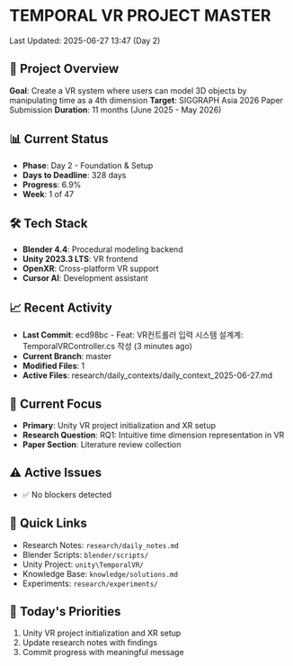 # TEMPORAL VR PROJECT MASTER
Last Updated: 2025-06-27 13:47 (Day 2)

## 🎯 Project Overview
**Goal**: Create a VR system where users can model 3D objects by manipulating time as a 4th dimension
**Target**: SIGGRAPH Asia 2026 Paper Submission
**Duration**: 11 months (June 2025 - May 2026)

## 📊 Current Status
- **Phase**: Day 2 - Foundation & Setup
- **Days to Deadline**: 328 days
- **Progress**: 6.9%
- **Week**: 1 of 47

## 🛠️ Tech Stack
- **Blender 4.4**: Procedural modeling backend
- **Unity 2023.3 LTS**: VR frontend
- **OpenXR**: Cross-platform VR support
- **Cursor AI**: Development assistant

## 📈 Recent Activity
- **Last Commit**: ecd98bc - Feat: VR컨트롤러 입력 시스템 설계계: TemporalVRController.cs 작성 (3 minutes ago)
- **Current Branch**: master
- **Modified Files**: 1
- **Active Files**: research/daily_contexts/daily_context_2025-06-27.md

## 🎯 Current Focus
- **Primary**: Unity VR project initialization and XR setup
- **Research Question**: RQ1: Intuitive time dimension representation in VR
- **Paper Section**: Literature review collection

## ⚠️ Active Issues
- ✅ No blockers detected

## 📁 Quick Links
- Research Notes: `research/daily_notes.md`
- Blender Scripts: `blender/scripts/`
- Unity Project: `unity\TemporalVR/`
- Knowledge Base: `knowledge/solutions.md`
- Experiments: `research/experiments/`

## 🎯 Today's Priorities
1. Unity VR project initialization and XR setup
2. Update research notes with findings
3. Commit progress with meaningful message
